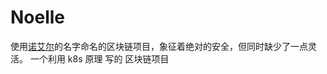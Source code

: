 # Noelle

使用[诺艾尔](https://ys.mihoyo.com/main/character/mondstadt?char=10)的名字命名的区块链项目，象征着绝对的安全，但同时缺少了一点灵活。
一个利用 k8s 原理 写的 区块链项目
